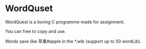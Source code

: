 # WordQuset
WordQuest is a boring C programme made for assignment.

You can free to copy and use.

Words save like 苹果#apple in the *.wlb (support up to 50 wordLib).
